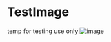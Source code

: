 # TestImage
temp for testing use only
![image](https://github.com/user-attachments/assets/c3df3a99-418a-4ba3-a193-93314e426679)
